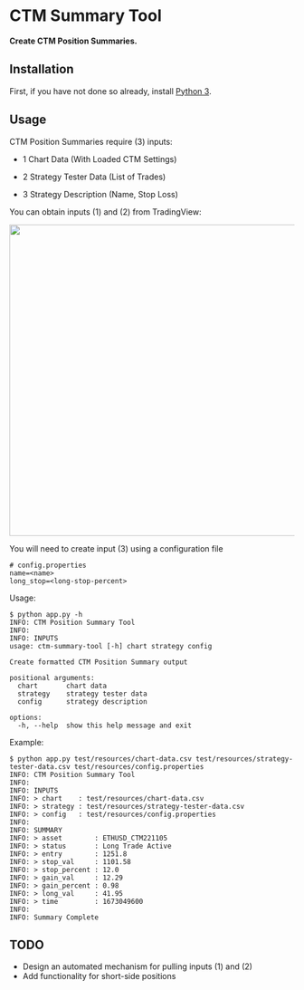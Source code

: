 # CTM Summary Tool

**Create CTM Position Summaries.**

## Installation

First, if you have not done so already, install [Python 3](https://www.python.org/downloads/).

## Usage

CTM Position Summaries require (3) inputs:

* 1 Chart Data (With Loaded CTM Settings)

* 2 Strategy Tester Data (List of Trades)

* 3 Strategy Description (Name, Stop Loss)

You can obtain inputs (1) and (2) from TradingView:

<img src="https://www.tradingview.com/x/cRb5ceOg" width="550">

You will need to create input (3) using a configuration file

```
# config.properties
name=<name>
long_stop=<long-stop-percent>
```

Usage:

```
$ python app.py -h
INFO: CTM Position Summary Tool
INFO: 
INFO: INPUTS
usage: ctm-summary-tool [-h] chart strategy config

Create formatted CTM Position Summary output

positional arguments:
  chart       chart data
  strategy    strategy tester data
  config      strategy description

options:
  -h, --help  show this help message and exit
```

Example:

```
$ python app.py test/resources/chart-data.csv test/resources/strategy-tester-data.csv test/resources/config.properties 
INFO: CTM Position Summary Tool
INFO: 
INFO: INPUTS
INFO: > chart    : test/resources/chart-data.csv
INFO: > strategy : test/resources/strategy-tester-data.csv
INFO: > config   : test/resources/config.properties
INFO:
INFO: SUMMARY
INFO: > asset        : ETHUSD_CTM221105
INFO: > status       : Long Trade Active
INFO: > entry        : 1251.8
INFO: > stop_val     : 1101.58
INFO: > stop_percent : 12.0
INFO: > gain_val     : 12.29
INFO: > gain_percent : 0.98
INFO: > long_val     : 41.95
INFO: > time         : 1673049600
INFO:
INFO: Summary Complete
```

## TODO

* Design an automated mechanism for pulling inputs (1) and (2)
* Add functionality for short-side positions
